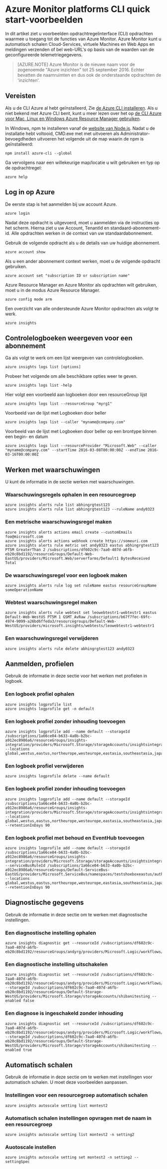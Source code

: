 <properties
    pageTitle="Azure Monitor CLI slag monsters. | Microsoft Azure"
    description="CLI Voorbeeldopdrachten voor Azure Monitor functies. Azure Monitor is een Microsoft Azure service kunt u waarschuwingsberichten verzenden, web-URL's op basis van de waarden van de geconfigureerde telemetrie data, en automatisch schalen Cloud-Services, virtuele Machines en Web Apps bellen."
    authors="kamathashwin"
    manager="carolz"
    editor=""
    services="monitoring-and-diagnostics"
    documentationCenter="monitoring-and-diagnostics"/>

<tags
    ms.service="monitoring-and-diagnostics"
    ms.workload="na"
    ms.tgt_pltfrm="na"
    ms.devlang="na"
    ms.topic="article"
    ms.date="09/08/2016"
    ms.author="ashwink"/>

# <a name="azure-monitor--cross-platform-cli-quick-start-samples"></a>Azure Monitor platforms CLI quick start-voorbeelden

In dit artikel ziet u voorbeelden opdrachtregelinterface (CLI) opdrachten waarmee u toegang tot de functies van Azure Monitor. Azure Monitor kunt u automatisch schalen Cloud-Services, virtuele Machines en Web Apps en meldingen verzenden of bel web-URL's op basis van de waarden van de geconfigureerde telemetriegegevens.

>[AZURE.NOTE] Azure Monitor is de nieuwe naam voor de zogenoemde "Azure inzichten" tot 25 september 2016. Echter bevatten de naamruimten en dus ook de onderstaande opdrachten de 'inzichten'.


## <a name="prerequisites"></a>Vereisten

Als u de CLI Azure al hebt geïnstalleerd, Zie [de Azure CLI installeren](../xplat-cli-install.md). Als u niet bekend met Azure CLI bent, kunt u meer lezen over het op [de CLI Azure voor Mac, Linux en Windows Azure Resource Manager gebruiken](../xplat-cli-azure-resource-manager.md).


In Windows, npm te installeren vanaf de [website van Node.js](https://nodejs.org/). Nadat u de installatie hebt voltooid, CMD.exe met met uitvoeren als Administrator-bevoegdheden uitvoeren het volgende uit de map waarin de npm is geïnstalleerd:

```console
npm install azure-cli --global
```

Ga vervolgens naar een willekeurige map/locatie u wilt gebruiken en typ op de opdrachtregel:

```console
azure help
```

## <a name="log-in-to-azure"></a>Log in op Azure

De eerste stap is het aanmelden bij uw account Azure.

```console
azure login
```

Nadat deze opdracht is uitgevoerd, moet u aanmelden via de instructies op het scherm. Hierna ziet u uw Account, TenantId en standaard-abonnement-id. Alle opdrachten werken in de context van uw standaardabonnement.

Gebruik de volgende opdracht als u de details van uw huidige abonnement.

```console
azure account show
```

Als u een ander abonnement context werken, moet u de volgende opdracht gebruiken.

```console
azure account set "subscription ID or subscription name"
```

Azure Resource Manager en Azure Monitor als opdrachten wilt gebruiken, moet u in de modus Azure Resource Manager.

```console
azure config mode arm
```

Een overzicht van alle ondersteunde Azure Monitor opdrachten als volgt te werk.

```console
azure insights
```

## <a name="view-audit-logs-for-a-subscription"></a>Controlelogboeken weergeven voor een abonnement

Ga als volgt te werk om een lijst weergeven van controlelogboeken.

```console
azure insights logs list [options]
```

Probeer het volgende om alle beschikbare opties weer te geven.

```console
azure insights logs list -help
```

Hier volgt een voorbeeld aan logboeken door een resourceGroup lijst

```console
azure insights logs list --resourceGroup "myrg1"
```

Voorbeeld van de lijst met Logboeken door beller

```console
azure insights logs list --caller "myname@company.com"
```

Voorbeeld van de lijst met Logboeken door beller op een brontype binnen een begin- en datum

```console
azure insights logs list --resourceProvider "Microsoft.Web" --caller "myname@company.com" --startTime 2016-03-08T00:00:00Z --endTime 2016-03-16T00:00:00Z
```

## <a name="work-with-alerts"></a>Werken met waarschuwingen
U kunt de informatie in de sectie werken met waarschuwingen.

### <a name="get-alert-rules-in-a-resource-group"></a>Waarschuwingsregels ophalen in een resourcegroep

```console
azure insights alerts rule list abhingrgtest123
azure insights alerts rule list abhingrgtest123 --ruleName andy0323
```

### <a name="create-a-metric-alert-rule"></a>Een metrische waarschuwingsregel maken

```console
azure insights alerts actions email create --customEmails foo@microsoft.com
azure insights alerts actions webhook create https://someuri.com
azure insights alerts rule metric set andy0323 eastus abhingrgtest123 PT5M GreaterThan 2 /subscriptions/df602c9c-7aa0-407d-a6fb-eb20c8bd1192/resourceGroups/Default-Web-EastUS/providers/Microsoft.Web/serverfarms/Default1 BytesReceived Total
```

### <a name="create-a-log-alert-rule"></a>De waarschuwingsregel voor een logboek maken

```console
azure insights alerts rule log set ruleName eastus resourceGroupName someOperationName
```

### <a name="create-webtest-alert-rule"></a>Webtest waarschuwingsregel maken

```console
azure insights alerts rule webtest set leowebtestr1-webtestr1 eastus Default-Web-WestUS PT5M 1 GSMT_AvRaw /subscriptions/b67f7fec-69fc-4974-9099-a26bd6ffeda3/resourcegroups/Default-Web-WestUS/providers/microsoft.insights/webtests/leowebtestr1-webtestr1
```

### <a name="delete-an-alert-rule"></a>Een waarschuwingsregel verwijderen

```console
azure insights alerts rule delete abhingrgtest123 andy0323
```

## <a name="log-profiles"></a>Aanmelden, profielen
Gebruik de informatie in deze sectie voor het werken met profielen in logboek.

### <a name="get-a-log-profile"></a>Een logboek profiel ophalen

```console
azure insights logprofile list
azure insights logprofile get -n default
```


### <a name="add-a-log-profile-without-retention"></a>Een logboek profiel zonder inhouding toevoegen

```console
azure insights logprofile add --name default --storageId /subscriptions/1a66ce04-b633-4a0b-b2bc-a912ec8986a6/resourceGroups/insights-integration/providers/Microsoft.Storage/storageAccounts/insightsintegration7777 --locations global,westus,eastus,northeurope,westeurope,eastasia,southeastasia,japaneast,japanwest,northcentralus,southcentralus,eastus2,centralus,australiaeast,australiasoutheast,brazilsouth,centralindia,southindia,westindia
```

### <a name="remove-a-log-profile"></a>Een logboek profiel verwijderen

```console
azure insights logprofile delete --name default
```

### <a name="add-a-log-profile-with-retention"></a>Een logboek profiel zonder inhouding toevoegen

```console
azure insights logprofile add --name default --storageId /subscriptions/1a66ce04-b633-4a0b-b2bc-a912ec8986a6/resourceGroups/insights-integration/providers/Microsoft.Storage/storageAccounts/insightsintegration7777 --locations global,westus,eastus,northeurope,westeurope,eastasia,southeastasia,japaneast,japanwest,northcentralus,southcentralus,eastus2,centralus,australiaeast,australiasoutheast,brazilsouth,centralindia,southindia,westindia --retentionInDays 90
```

### <a name="add-a-log-profile-with-retention-and-eventhub"></a>Een logboek profiel met behoud en EventHub toevoegen

```console
azure insights logprofile add --name default --storageId /subscriptions/1a66ce04-b633-4a0b-b2bc-a912ec8986a6/resourceGroups/insights-integration/providers/Microsoft.Storage/storageAccounts/insightsintegration7777 --serviceBusRuleId /subscriptions/1a66ce04-b633-4a0b-b2bc-a912ec8986a6/resourceGroups/Default-ServiceBus-EastUS/providers/Microsoft.ServiceBus/namespaces/testshoeboxeastus/authorizationrules/RootManageSharedAccessKey --locations global,westus,eastus,northeurope,westeurope,eastasia,southeastasia,japaneast,japanwest,northcentralus,southcentralus,eastus2,centralus,australiaeast,australiasoutheast,brazilsouth,centralindia,southindia,westindia --retentionInDays 90
```


## <a name="diagnostics"></a>Diagnostische gegevens
Gebruik de informatie in deze sectie om te werken met diagnostische instellingen.

### <a name="get-a-diagnostic-setting"></a>Een diagnostische instelling ophalen

```console
azure insights diagnostic get --resourceId /subscriptions/df602c9c-7aa0-407d-a6fb-eb20c8bd1192/resourceGroups/andyrg/providers/Microsoft.Logic/workflows/andy0315logicapp
```

### <a name="disable-a-diagnostic-setting"></a>Een diagnostische instelling uitschakelen

```console
azure insights diagnostic set --resourceId /subscriptions/df602c9c-7aa0-407d-a6fb-eb20c8bd1192/resourceGroups/andyrg/providers/Microsoft.Logic/workflows/andy0315logicapp --storageId /subscriptions/df602c9c-7aa0-407d-a6fb-eb20c8bd1192/resourceGroups/Default-Storage-WestUS/providers/Microsoft.Storage/storageAccounts/shibanitesting --enabled false
```

### <a name="enable-a-diagnostic-setting-without-retention"></a>Een diagnose is ingeschakeld zonder inhouding

```console
azure insights diagnostic set --resourceId /subscriptions/df602c9c-7aa0-407d-a6fb-eb20c8bd1192/resourceGroups/andyrg/providers/Microsoft.Logic/workflows/andy0315logicapp --storageId /subscriptions/df602c9c-7aa0-407d-a6fb-eb20c8bd1192/resourceGroups/Default-Storage-WestUS/providers/Microsoft.Storage/storageAccounts/shibanitesting --enabled true
```


## <a name="autoscale"></a>Automatisch schalen
Gebruik de informatie in deze sectie om te werken met instellingen voor automatisch schalen. U moet deze voorbeelden aanpassen.

### <a name="get-autoscale-settings-for-a-resource-group"></a>Instellingen voor een resourcegroep automatisch schalen

```console
azure insights autoscale setting list montest2
```

### <a name="get-autoscale-settings-by-name-in-a-resource-group"></a>Automatisch schalen instellingen opvragen met de naam in een resourcegroep

```console
azure insights autoscale setting list montest2 -n setting2
```


### <a name="set-auotoscale-settings"></a>Auotoscale instellen

```console
azure insights autoscale setting set montest2 -n setting2 --settingSpec
```
